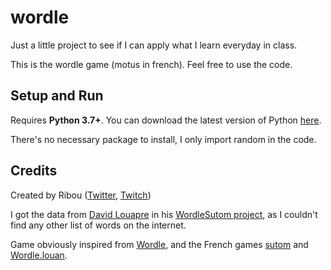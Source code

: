 # wordle
Just a little project to see if I can apply what I learn everyday in class.

This is the wordle game (motus in french). Feel free to use the code.

## Setup and Run

Requires **Python 3.7+**. You can download the latest version of Python [here](https://www.python.org/downloads/).


There's no necessary package to install, I only import random in the code.
 


## Credits
Created by Ribou ([Twitter](ribou.fr/twitter), [Twitch](ribou.fr/twitch))

I got the data from [David Louapre](github.com/scienceetonnante) in his [WordleSutom project](github.com/scienceetonnante/WordleSutom), as I couldn't find any other list of words on the internet.

Game obviously inspired from [Wordle](https://www.nytimes.com/games/wordle/index.html), and the French games [sutom](https://sutom.nocle.fr/#) and [Wordle.louan](https://wordle.louan.me/).
